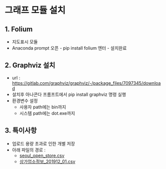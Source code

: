# 그래프 모듈 설치
## 1. Folium
- 지도표시 모듈
- Anaconda prompt 오픈 - pip install folium 엔터 - 설치완료

## 2. Graphviz 설치
- url : https://gitlab.com/graphviz/graphviz/-/package_files/7097345/download
- 설치후 아나콘다 프롬프트에서 pip install graphviz 명령 실행
- 환경변수 설정
	- 사용자 path에는 bin까지
	- 시스템 path에는 dot.exe까지

## 3. 특이사항
* 업로드 용량 초과로 인한 개별 저장
* 아래 파일의 경로 : 
  - [seoul_open_store.csv](https://drive.google.com/file/d/1KFkMx_SbUovNhy0WL8pAYl4jJQVYFfPn/view?usp=sharing)
  - [상가업소정보_201912_01.csv](https://drive.google.com/file/d/16FiXPleTmvvMGPD7QgYxRkVAJMLKym9P/view?usp=sharing)
